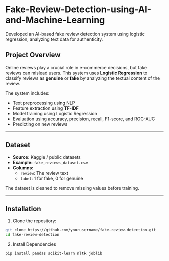 # Fake-Review-Detection-using-AI-and-Machine-Learning
Developed an AI-based fake review detection system using logistic regression, analyzing text data for authenticity.

## Project Overview

Online reviews play a crucial role in e-commerce decisions, but fake reviews can mislead users. This system uses **Logistic Regression** to classify reviews as **genuine** or **fake** by analyzing the textual content of the review.

The system includes:

- Text preprocessing using NLP
- Feature extraction using **TF-IDF**
- Model training using Logistic Regression
- Evaluation using accuracy, precision, recall, F1-score, and ROC-AUC
- Predicting on new reviews

---

## Dataset

- **Source:** Kaggle / public datasets  
- **Example:** `fake_reviews_dataset.csv`  
- **Columns:**
  - `review`: The review text
  - `label`: 1 for fake, 0 for genuine  

The dataset is cleaned to remove missing values before training.

---
## Installation

1. Clone the repository:
```bash
git clone https://github.com/yourusername/fake-review-detection.git
cd fake-review-detection
```

2. Install Dependencies
 ```bash
pip install pandas scikit-learn nltk joblib
```
